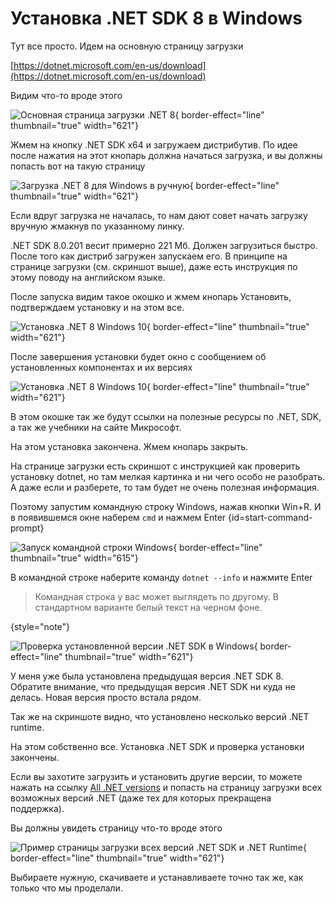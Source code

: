 # Установка .NET SDK 8 в Windows
Тут все просто. Идем на основную страницу загрузки 

[https://dotnet.microsoft.com/en-us/download](https://dotnet.microsoft.com/en-us/download)

Видим что-то вроде этого

![Основная страница загрузки .NET 8](donwloadDotNet8forWindows.png){ border-effect="line" thumbnail="true" width="621"}

Жмем на кнопку .NET SDK x64 и загружаем дистрибутив. По идее после нажатия на этот кнопарь должна начаться загрузка, и вы
должны попасть вот на такую страницу

![Загрузка .NET 8 для Windows в ручную](donwloadDotNet8forWindows02.png){ border-effect="line" thumbnail="true" width="621"}

Если вдруг загрузка не началась, то нам дают совет начать загрузку вручную жмакнув по указанному линку.

.NET SDK 8.0.201 весит примерно 221 Мб. Должен загрузиться быстро. После того как дистриб загружен запускаем его.
В принципе на странице загрузки (см. скриншот выше), даже есть инструкция по этому поводу на английском языке.

После запуска видим такое окошко и жмем кнопарь Установить, подтверждаем установку и на этом все. 

![Установка .NET 8  Windows 10](installDotNet8forWindows01.png){ border-effect="line" thumbnail="true" width="621"}

После завершения установки будет окно с сообщением об установленных компонентах и их версиях

![Установка .NET 8  Windows 10](installDotNet8forWindows02.png){ border-effect="line" thumbnail="true" width="621"}

В этом окошке так же будут ссылки на полезные ресурсы по .NET, SDK, а так же учебники на сайте Микрософт.

На этом установка закончена. Жмем кнопарь закрыть.

На странице загрузки есть скриншот с инструкцией как проверить установку dotnet, но там мелкая картинка и ни чего особо не разобрать.
А даже если и разберете, то там будет не очень полезная информация.

Поэтому запустим командную строку Windows, нажав кнопки <shortcut>Win+R</shortcut>. И в появившемся окне наберем `cmd` и нажмем Enter {id=start-command-prompt}

![Запуск командной строки Windows](winr.png){ border-effect="line" thumbnail="true" width="615"}

В командной строке наберите команду `dotnet --info` и нажмите Enter

>Командная строка у вас может выглядеть по другому. В стандартном варианте белый текст на черном фоне.
>
{style="note"}

![Проверка установленной версии .NET SDK в Windows](dotnetSDKinstallCheck.png){ border-effect="line" thumbnail="true" width="621"}

У меня уже была установлена предыдущая версия .NET SDK 8. Обратите внимание, что предыдущая версия .NET SDK ни куда не делась.
Новая версия просто встала рядом.

Так же на скриншоте видно, что установлено несколько версий .NET runtime.

На этом собственно все. Установка .NET SDK и проверка установки закончены.

Если вы захотите загрузить и установить другие версии, то можете нажать на ссылку [All .NET versions](https://dotnet.microsoft.com/en-us/download/dotnet)
и попасть на страницу загрузки всех возможных версий .NET (даже тех для которых прекращена поддержка).

Вы должны увидеть страницу что-то вроде этого

![Пример страницы загрузки всех версий .NET SDK и .NET Runtime](dotnetSDKandRuntimeExample02.png){ border-effect="line" thumbnail="true" width="621"}

Выбираете нужную, скачиваете и устанавливаете точно так же, как только что мы проделали.
